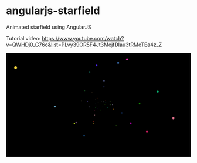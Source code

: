# angularjs-starfield

Animated starfield using AngularJS

Tutorial video: https://www.youtube.com/watch?v=QWHDj0_G76c&list=PLvy39OR5F4Jt3MejfDIau3tRMeTEa4z_Z

![result](result.png)
